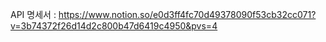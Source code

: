 API 명세서
: https://www.notion.so/e0d3ff4fc70d49378090f53cb32cc071?v=3b74372f26d14d2c800b47d6419c4950&pvs=4
